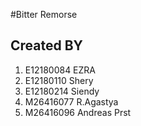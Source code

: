 #Bitter Remorse
## Created BY 
1. E12180084  EZRA
2. E12180110  Shery
3. E12180214  Siendy
4. M26416077  R.Agastya
5. M26416096  Andreas Prst 
